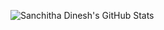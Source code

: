 <!-- ### Hi there 👋

<!--
**SanchithaD/SanchithaD** is a ✨ _special_ ✨ repository because its `README.md` (this file) appears on your GitHub profile.

Here are some ideas to get you started:

- 🔭 I’m currently working on ...
- 🌱 I’m currently learning ...
- 👯 I’m looking to collaborate on ...
- 🤔 I’m looking for help with ...
- 💬 Ask me about ...
- 📫 How to reach me: ...
- 😄 Pronouns: ...
- ⚡ Fun fact: ...
-->
![Sanchitha Dinesh's GitHub Stats](https://github-readme-stats.vercel.app/api?username=SanchithaD&show_icons=true&title_color=fff&icon_color=79ff97&text_color=9f9f9f&bg_color=151515&level=V)
